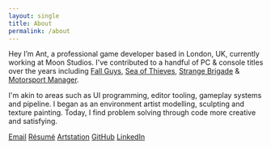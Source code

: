 ```yaml
---
layout: single
title: About
permalink: /about
---
```


Hey I’m Ant, a professional game developer based in London, 
UK, currently working at Moon Studios. I've contributed to a handful of PC & console 
titles over the years including 
[Fall Guys](https://store.steampowered.com/app/1097150/Fall_Guys_Ultimate_Knockout/),
[Sea of Thieves](https://store.steampowered.com/app/1172620/Sea_of_Thieves/), 
[Strange Brigade](https://store.steampowered.com/app/312670/Strange_Brigade/) & 
[Motorsport Manager](https://store.steampowered.com/app/415200/Motorsport_Manager/).

I'm akin to areas such as UI programming, editor tooling, gameplay systems and pipeline.
I began as an environment artist modelling, sculpting and texture painting. Today, I find problem solving through
code more creative and satisfying.

<i class="fas fa-fw fa-envelope"></i> [Email](mailto:contactantskilton@gmail.com)
<i class="fa fa-trophy"></i> [Résumé](https://drive.google.com/file/d/1U3rxf3td3gP3tMNMJxUV1dPIM47lomsZ/view?usp=sharing)
<i class="fas fa-fw fa-paint-brush"></i> [Artstation](https://www.artstation.com/antskilton)
<i class="fab fa-fw fa-github"></i> [GitHub](https://github.com/AntSkilton)
<i class="fab fa-fw fa-linkedin"></i> [LinkedIn](https://www.linkedin.com/in/antskilton/)